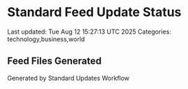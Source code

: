# Standard Feed Update Status
Last updated: Tue Aug 12 15:27:13 UTC 2025
Categories: technology,business,world

## Feed Files Generated

Generated by Standard Updates Workflow
